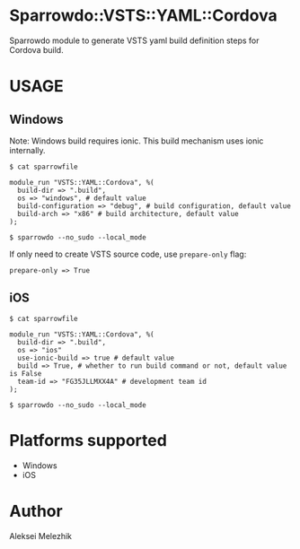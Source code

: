 # Sparrowdo::VSTS::YAML::Cordova

Sparrowdo module to generate VSTS yaml build definition steps for Cordova build.

# USAGE

## Windows

Note: Windows build requires ionic. This build mechanism uses ionic internally.

    $ cat sparrowfile

    module_run "VSTS::YAML::Cordova", %( 
      build-dir => ".build",
      os => "windows", # default value
      build-configuration => "debug", # build configuration, default value  
      build-arch => "x86" # build architecture, default value  
    );

    $ sparrowdo --no_sudo --local_mode


If only need to create VSTS source code, use `prepare-only` flag:


    prepare-only => True


## iOS

    $ cat sparrowfile

    module_run "VSTS::YAML::Cordova", %( 
      build-dir => ".build",
      os => "ios"
      use-ionic-build => true # default value
      build => True, # whether to run build command or not, default value is False
      team-id => "FG35JLLMXX4A" # development team id
    );

    $ sparrowdo --no_sudo --local_mode

# Platforms supported

* Windows
* iOS

# Author

Aleksei Melezhik


